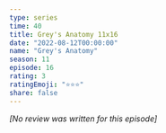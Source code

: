 ```yaml
---
type: series
time: 40
title: Grey's Anatomy 11x16
date: "2022-08-12T00:00:00"
name: "Grey's Anatomy"
season: 11
episode: 16
rating: 3
ratingEmoji: "⭐️⭐️⭐️"
share: false
---
```


*[No review was written for this episode]*